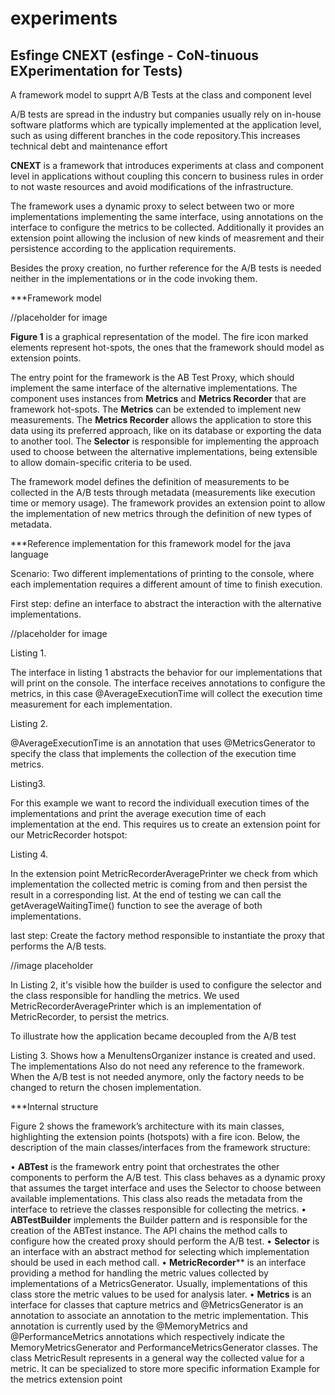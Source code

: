 # experiments

## Esfinge CNEXT (esfinge - CoN-tinuous EXperimentation for Tests)

A framework model to supprt A/B Tests at the class and component level

A/B tests are spread in the industry but companies usually rely on in-house 
software platforms which are typically implemented at the application level,
such as using different branches in the code repository.This increases technical debt and maintenance effort

**CNEXT** is a framework that introduces experiments at class and component level
in applications without coupling this concern to business rules in order to not waste resources and 
avoid modifications of the infrastructure.

The framework uses a dynamic proxy to select between two or more implementations implementing the same interface, using annotations on the interface to configure the metrics to be collected. 
Additionally it provides an extension point allowing the inclusion of new kinds of measrement and their persistence according to the application requirements.

Besides the proxy creation, no further reference for the A/B tests is needed neither in the implementations or in the code invoking them.

***Framework model



//placeholder for image



**Figure 1** is a graphical representation of the model. The fire icon marked elements represent
hot-spots, the ones that the framework should model as extension points.

The entry point for the framework is the AB Test Proxy, which should implement the same interface of the alternative implementations. The component uses instances from **Metrics** and  **Metrics Recorder** that are framework hot-spots. 
The **Metrics** can be extended to implement new measurements.
The **Metrics Recorder** allows the application to store this data using its preferred approach, like on its database or exporting the data to another tool. 
The **Selector** is responsible for implementing the approach used to choose between the alternative implementations, being extensible to allow domain-specific criteria to be used.

The framework model defines the definition of measurements to be collected in the A/B tests through metadata (measurements like execution time or memory usage).
The framework provides an extension point to allow the implementation of new metrics through the definition of new types of metadata. 




***Reference implementation for this framework model for the java language

Scenario:
Two different implementations of printing to the console, where each implementation requires a different amount of time to finish execution.

First step:
define an interface to abstract the interaction with the alternative implementations. 
 

//placeholder for image



Listing 1.

The interface in listing 1 abstracts the behavior for our implementations that will print on the console. The interface receives annotations to configure the metrics, in this case @AverageExecutionTime will collect the execution time measurement for each implementation.

Listing 2.

@AverageExecutionTime is an annotation that uses @MetricsGenerator to specify the class that implements the collection of the execution time metrics.

Listing3.

For this example we want to record the individuall execution times of the implementations and print the average execution time of each implementation at the end.
This requires us to create an extension point for our MetricRecorder hotspot:

Listing 4.

In the extension point MetricRecorderAveragePrinter we check from which implementation the collected metric is coming from and then persist the result in a corresponding list. At the end of testing we can call the getAverageWaitingTime() function to see the average of both implementations.

last step: 
Create the factory method responsible to instantiate the proxy that performs the A/B tests.



//image placeholder



In Listing 2, it's visible how the builder is used to configure the selector and the class responsible for handling the metrics. We used MetricRecorderAveragePrinter which is an implementation of MetricRecorder, to persist the metrics.


To illustrate how the application became decoupled from the A/B test 
 
Listing 3. Shows how a MenuItensOrganizer instance is created and used. The implementations
Also do not need any reference to the framework. When the A/B test is not needed anymore, only the factory needs to be changed to return the chosen implementation. 

***Internal structure

Figure 2 shows the framework’s architecture with its main
classes, highlighting the extension points (hotspots) with a fire
icon. Below, the description of the main classes/interfaces from the
framework structure:
 
• **ABTest** is the framework entry point that orchestrates
the other components to perform the A/B test. This class
behaves as a dynamic proxy that assumes the target
interface and uses the Selector to choose between
available implementations. This class also reads the metadata from the interface to retrieve the classes responsible for collecting the metrics.
• **ABTestBuilder** implements the Builder pattern and is
responsible for the creation of the ABTest instance. The API chains the
method calls to configure how the created proxy should
perform the A/B test.
• **Selector** is an interface with an abstract method for
selecting which implementation should be used in each
method call. 
• **MetricRecorder**** is an interface providing a method
for handling the metric values collected by implementations of a MetricsGenerator. Usually, implementations of this class store the metric values to be used
for analysis later. 
• **Metrics** is an interface for classes that capture metrics and @MetricsGenerator is an annotation to
associate an annotation to the metric implementation.
This annotation is currently used by the @MemoryMetrics
and @PerformanceMetrics annotations which respectively indicate the MemoryMetricsGenerator
and PerformanceMetricsGenerator classes. The
class MetricResult represents in a general way the
collected value for a metric. It can be specialized to store
more specific information
Example for the metrics extension point




